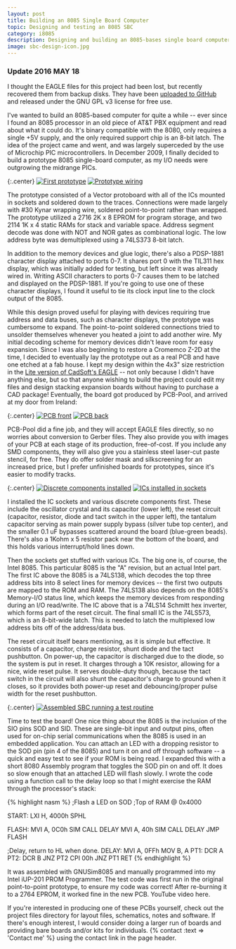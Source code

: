 ```yaml
---
layout: post
title: Building an 8085 Single Board Computer
topic: Designing and testing an 8085 SBC
category: i8085
description: Designing and building an 8085-bases single board computer, then turning it into a proper etched PCB! This page documents its construction and testing.
image: sbc-design-icon.jpg
---
```


### Update 2016 MAY 18

I thought the EAGLE files for this project had been lost, but recently recovered them from backup disks. They have been [uploaded to GitHub](https://github.com/glitchwrks/8085_sbc) and released under the GNU GPL v3 license for free use.

I've wanted to build an 8085-based computer for quite a while -- ever since I found an 8085 processor in an old piece of AT&T PBX equipment and read about what it could do. It's binary compatible with the 8080, only requires a single +5V supply, and the only required support chip is an 8-bit latch. The idea of the project came and went, and was largely superceded by the use of Microchip PIC microcontrollers. In December 2009, I finally decided to build a prototype 8085 single-board computer, as my I/O needs were outgrowing the midrange PICs.

{:.center}
[![First prototype](/images/8085/sbc/scaled/proto-helo.jpg)](/images/8085/sbc/proto-helo.jpg) [![Prototype wiring](/images/8085/sbc/scaled/proto-wiring.jpg)](/images/8085/sbc/proto-wiring.jpg)

The prototype consisted of a Vector protoboard with all of the ICs mounted in sockets and soldered down to the traces. Connections were made largely with #30 Kynar wrapping wire, soldered point-to-point rather than wrapped. The prototype utilized a 2716 2K x 8 EPROM for program storage, and two 2114 1K x 4 static RAMs for stack and variable space. Address segment decode was done with NOT and NOR gates as combinational logic. The low address byte was demultiplexed using a 74LS373 8-bit latch.

In addition to the memory devices and glue logic, there's also a PDSP-1881 character display attached to ports 0-7. It shares port 0 with the TIL311 hex display, which was initially added for testing, but left since it was already wired in. Writing ASCII characters to ports 0-7 causes them to be latched and displayed on the PDSP-1881. If you're going to use one of these character displays, I found it useful to tie its clock input line to the clock output of the 8085.

While this design proved useful for playing with devices requiring true address and data buses, such as character displays, the prototype was cumbersome to expand. The point-to-point soldered connections tried to unsolder themselves whenever you heated a joint to add another wire. My initial decoding scheme for memory devices didn't leave room for easy expansion. Since I was also beginning to restore a Cromemco Z-2D at the time, I decided to eventually lay the prototype out as a real PCB and have one etched at a fab house. I kept my design within the 4x3" size restriction in the [Lite version of CadSoft's EAGLE](http://cadsoft.de/freeware.htm) -- not only because I didn't have anything else, but so that anyone wishing to build the project could edit my files and design stacking expansion boards without having to purchase a CAD package! Eventually, the board got produced by PCB-Pool, and arrived at my door from Ireland:

{:.center}
[![PCB front](/images/8085/sbc/scaled/pcb-front.jpg)](/images/8085/sbc/pcb-front.jpg) [![PCB back](/images/8085/sbc/scaled/pcb-back.jpg)](/images/8085/sbc/pcb-back.jpg)

PCB-Pool did a fine job, and they will accept EAGLE files directly, so no worries about conversion to Gerber files. They also provide you with images of your PCB at each stage of its production, free-of-cost. If you include any SMD components, they will also give you a stainless steel laser-cut paste stencil, for free. They do offer solder mask and silkscreening for an increased price, but I prefer unfinished boards for prototypes, since it's easier to modify tracks.

{:.center}
[![Discrete components installed](/images/8085/sbc/scaled/discretes.jpg)](/images/8085/sbc/discretes.jpg) [![ICs installed in sockets](/images/8085/sbc/scaled/ics-installed.jpg)](/images/8085/sbc/ics-installed.jpg)

I installed the IC sockets and various discrete components first. These include the oscillator crystal and its capacitor (lower left), the reset circuit (capacitor, resistor, diode and tact switch in the upper left), the tantalum capacitor serving as main power supply bypass (silver tube top center), and the smaller 0.1 uF bypasses scattered around the board (blue-green beads). There's also a 1Kohm x 5 resistor pack near the bottom of the board, and this holds various interrupt/hold lines down.

Then the sockets get stuffed with various ICs. The big one is, of course, the Intel 8085. This particular 8085 is the "A" revision, but an actual Intel part. The first IC above the 8085 is a 74LS138, which decodes the top three address bits into 8 select lines for memory devices -- the first two outputs are mapped to the ROM and RAM. The 74LS138 also depends on the 8085's Memory-I/O status line, which keeps the memory devices from responding during an I/O read/write. The IC above that is a 74LS14 Schmitt hex inverter, which forms part of the reset circuit. The final small IC is the 74LS573, which is an 8-bit-wide latch. This is needed to latch the multiplexed low address bits off of the address/data bus.

The reset circuit itself bears mentioning, as it is simple but effective. It consists of a capacitor, charge resistor, shunt diode and the tact pushbutton. On power-up, the capacitor is discharged due to the diode, so the system is put in reset. It charges through a 10K resistor, allowing for a nice, wide reset pulse. It serves double-duty though, because the tact switch in the circuit will also shunt the capacitor's charge to ground when it closes, so it provides both power-up reset and debouncing/proper pulse width for the reset pushbutton.

{:.center}
[![Assembled SBC running a test routine](/images/8085/sbc/scaled/running.jpg)](/images/8085/sbc/running.jpg)

Time to test the board! One nice thing about the 8085 is the inclusion of the SIO pins SOD and SID. These are single-bit input and output pins, often used for on-chip serial communications when the 8085 is used in an embedded application. You can attach an LED with a dropping resistor to the SOD pin (pin 4 of the 8085) and turn it on and off through software -- a quick and easy test to see if your ROM is being read. I expanded this with a short 8080 Assembly program that toggles the SOD pin on and off. It does so slow enough that an attached LED will flash slowly. I wrote the code using a function call to the delay loop so that I might exercise the RAM through the processor's stack:

{% highlight nasm %}
  ;Flash a LED on SOD
  ;Top of RAM @ 0x4000

  START:  LXI H, 4000h
          SPHL

  FLASH:  MVI A, 0C0h
          SIM
          CALL DELAY
          MVI A, 40h
          SIM
          CALL DELAY
          JMP FLASH

  ;Delay, return to HL when done.
  DELAY:  MVI A, 0FFh
          MOV B, A
  PT1:    DCR A
  PT2:    DCR B
          JNZ PT2
          CPI 00h
          JNZ PT1
          RET
{% endhighlight %}

It was assembled with GNUSim8085 and manually programmed into my Intel iUP-201 PROM Programmer. The test code was first run in the original point-to-point prototype, to ensure my code was correct! After re-burning it to a 2764 EPROM, it worked fine in the new PCB. YouTube video here.

If you're interested in producing one of these PCBs yourself, check out the project files directory for layout files, schematics, notes and software. If there's enough interest, I would consider doing a larger run of boards and providing bare boards and/or kits for individuals. {% contact :text => 'Contact me' %} using the contact link in the page header.
